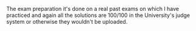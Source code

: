 The exam preparation it's done on a real past exams on which I have practiced and again all the solutions are 100/100 in the University's judge system or otherwise they wouldn't be uploaded.

